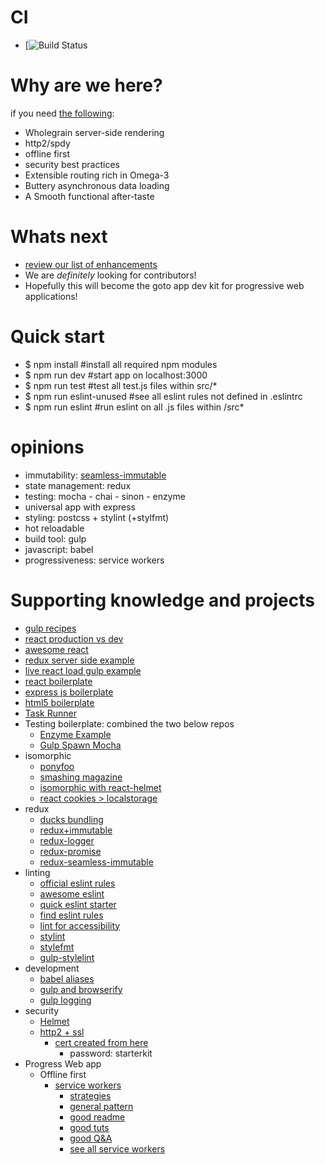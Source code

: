 # CI
  - [![Build Status](https://api.travis-ci.org/noahehall/react-f-your-starterkit.svg?branch=master)

# Why are we here?
if you need [the following](https://medium.com/front-end-developers/handcrafting-an-isomorphic-redux-application-with-love-40ada4468af4#.vfm0r9hd8):

 - Wholegrain server-side rendering
 - http2/spdy
 - offline first
 - security best practices
 - Extensible routing rich in Omega-3
 - Buttery asynchronous data loading
 - A Smooth functional after-taste

# Whats next
  - [review our list of enhancements](https://github.com/noahehall/react-f-your-startkit/labels/enhancement)
  - We are *definitely* looking for contributors!
  - Hopefully this will become the goto app dev kit for progressive web applications!

# Quick start
  - $ npm install #install all required npm modules
  - $ npm run dev #start app on localhost:3000
  - $ npm run test #test all test.js files within src/*
  - $ npm run eslint-unused #see all eslint rules not defined in .eslintrc
  - $ npm run eslint #run eslint on all .js files within /src*

# opinions
- immutability: [seamless-immutable](https://github.com/rtfeldman/seamless-immutable)
- state management: redux
- testing: mocha - chai - sinon - enzyme
- universal app with express
- styling: postcss + stylint (+stylfmt)
- hot reloadable
- build tool: gulp
- javascript: babel
- progressiveness: service workers

# Supporting knowledge and projects
- [gulp recipes](http://gulpjs.org/recipes/)
- [react production vs dev](https://facebook.github.io/react/downloads.html)
- [awesome react](https://github.com/enaqx/awesome-react)
- [redux server side example](http://redux.js.org/docs/recipes/ServerRendering.html)
- [live react load gulp example](https://github.com/milankinen/livereactload/tree/master/examples/03-build-systems)
- [react boilerplate](https://github.com/jarredwitt/react-boilerplate/blob/master/gulpfile.js)
- [express js boilerplate](https://github.com/yhagio/express-boilerplate/blob/master/server.js)
- [html5 boilerplate](https://github.com/h5bp/html5-boilerplate/blob/master/src/index.html)
- [Task Runner](http://macr.ae/article/splitting-gulpfile-multiple-files.html)
- Testing boilerplate: combined the two below repos   
  - [Enzyme Example](https://github.com/lelandrichardson/enzyme-example-mocha)
  - [Gulp Spawn Mocha](https://github.com/knpwrs/gulp-spawn-mocha/tree/master/test)
- isomorphic
  - [ponyfoo](https://ponyfoo.com/articles/universal-react-babel)
  - [smashing magazine](https://www.smashingmagazine.com/2016/03/server-side-rendering-react-node-express/)
  - [isomorphic with react-helmet](https://github.com/mattdennewitz/react-helmet-example/blob/master/server.js)
  - [react cookies > localstorage](https://github.com/eXon/react-cookie)
- redux
  - [ducks bundling](https://github.com/erikras/ducks-modular-redux)
  - [redux+immutable](https://github.com/gajus/redux-immutable-examples)
  - [redux-logger](https://github.com/evgenyrodionov/redux-logger)
  - [redux-promise](https://github.com/acdlite/redux-promise)
  - [redux-seamless-immutable](https://github.com/eadmundo/redux-seamless-immutable)
- linting
  - [official eslint rules](http://eslint.org/docs/rules/)
  - [awesome eslint](https://github.com/dustinspecker/awesome-eslint)
  - [quick eslint starter](https://gist.github.com/cletusw/e01a85e399ab563b1236)
  - [find eslint rules](https://github.com/sarbbottam/eslint-find-rules)
  - [lint for accessibility](https://www.npmjs.com/package/eslint-plugin-jsx-a11y)
  - [stylint](http://stylelint.io/user-guide/rules/)
  - [stylefmt](https://github.com/morishitter/stylefmt)
  - [gulp-stylelint](https://github.com/olegskl/gulp-stylelint)
- development
  - [babel aliases](https://github.com/tleunen/babel-plugin-module-resolver)
  - [gulp and browserify](https://fettblog.eu/gulp-browserify-multiple-bundles/)
  - [gulp logging](https://gist.github.com/kyohei8/097b859efeb5bfddcd2d)
- security
  - [Helmet](https://github.com/helmetjs/helmet)
  - [http2 + ssl](https://webapplog.com/http2-node/)
    - [cert created from here](https://certsimple.com/blog/localhost-ssl-fix)
      - password: starterkit
- Progress Web app
  - Offline first
    - [service workers](https://github.com/MicheleBertoli/react-worker)
      + [strategies](https://serviceworke.rs/)
      + [general pattern](https://github.com/react-europe/www/blob/cfp/app/sw.js)
      + [good readme](https://developers.google.com/web/fundamentals/getting-started/primers/service-workers)
      + [good tuts](https://jakearchibald.github.io/isserviceworkerready/resources.html)
      + [good Q&A](http://stackoverflow.com/questions/tagged/service-worker)
      + [see all service workers](chrome://serviceworker-internals)
